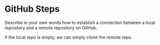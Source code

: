 # GitHub Steps

Describe in your own words how to establish a connection between a local repository and a remote repository on GitHub.

if the local repo is empty, we can simply clone the remote repo.
